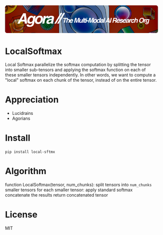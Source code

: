 [![Multi-Modality](agorabanner.png)](https://discord.gg/qUtxnK2NMf)

# LocalSoftmax
Local Softmax parallelize the softmax computation by splitting the tensor into smaller sub-tensors and applying the softmax function on each of these smaller tensors independently. In other words, we want to compute a "local" softmax on each chunk of the tensor, instead of on the entire tensor.

# Appreciation
* Lucidrains
* Agorians



# Install
`pip install local-sftmx`


# Algorithm
function LocalSoftmax(tensor, num_chunks):
    split tensors into `num_chunks` smaller tensors
    for each smaller tensor:
        apply standard softmax
    concatenate the results
    return concatenated tensor

# License
MIT

